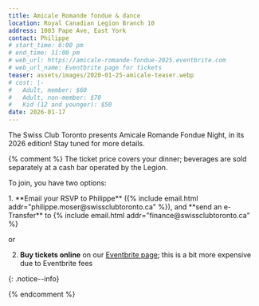 ```yaml
---
title: Amicale Romande fondue & dance
location: Royal Canadian Legion Branch 10
address: 1083 Pape Ave, East York
contact: Philippe
# start_time: 6:00 pm
# end_time: 11:00 pm
# web_url: https://amicale-romande-fondue-2025.eventbrite.com
# web_url_name: Eventbrite page for tickets
teaser: assets/images/2020-01-25-amicale-teaser.webp
# cost: |-
#   Adult, member: $60
#   Adult, non-member: $70
#   Kid (12 and younger): $50
date: 2026-01-17
---
```


The Swiss Club Toronto presents Amicale Romande Fondue Night, in its 2026
edition! Stay tuned for more details.

{% comment %}
The ticket price covers your dinner; beverages are sold separately at a cash
bar operated by the Legion.

To join, you have two options:

<div markdown="1">
1. **Email your RSVP to Philippe** ({% include email.html
   addr="philippe.moser@swissclubtoronto.ca" %}), and **send an e-Transfer** to
   {% include email.html addr="finance@swissclubtoronto.ca" %}

   or

2. **Buy tickets online** on our [Eventbrite page][ep]; this is a bit more
   expensive due to Eventbrite fees

</div>
{: .notice--info}

[ep]: <{{ page.web_url }}>
{% endcomment %}
